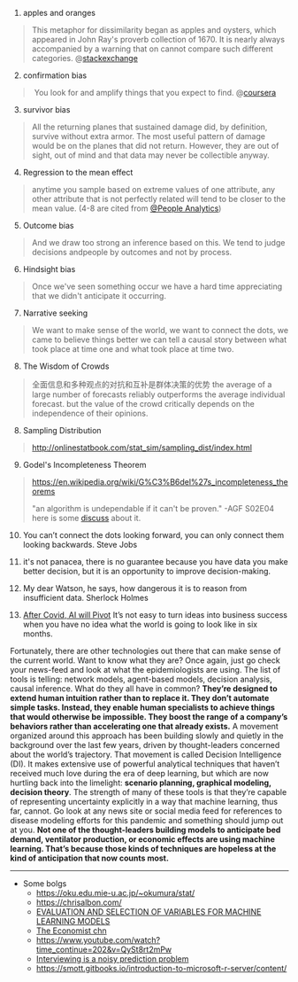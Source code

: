 
1. apples and oranges
> This metaphor for dissimilarity began as apples and oysters, which appeared in John Ray's proverb collection of 1670. It is nearly always accompanied by a warning that on cannot compare such different categories.
> @[stackexchange](https://english.stackexchange.com/questions/132871/origin-of-comparing-apples-and-oranges)

2. confirmation bias
>  You look for and amplify things that you expect to find. 
@[coursera](https://www.coursera.org/learn/dataviz-dashboards/home)

3. survivor bias
> All the returning planes that sustained damage did, by definition, survive without extra armor. The most useful pattern of damage would be on the planes that did not return. However, they are out of sight, out of mind and that data may never be collectible anyway. 

4. Regression to the mean effect 
> anytime you sample based on extreme values of one attribute, any other attribute that is not perfectly related will tend to be closer to the mean value. (4-8 are cited from [@People Analytics](https://www.coursera.org/learn/wharton-people-analytics))

5. Outcome bias
> And we draw too strong an inference based on this. We tend to judge decisions andpeople by outcomes and not by process. 

6. Hindsight bias
> Once we've seen something occur we have a hard time appreciating that we didn't anticipate it occurring. 

7. Narrative seeking
> We want to make sense of the world, we want to connect the dots, we came to believe things better we can tell a causal story between what took place at time one and what took place at time two. 

8. The Wisdom of Crowds
> 全面信息和多种观点的对抗和互补是群体决策的优势
> the average of a large number of forecasts reliably outperforms the average individual forecast. but the value of the crowd critically depends on the independence of their opinions. 

8. Sampling Distribution
> http://onlinestatbook.com/stat_sim/sampling_dist/index.html

9. Godel's Incompleteness Theorem
> https://en.wikipedia.org/wiki/G%C3%B6del%27s_incompleteness_theorems
> 
> "an algorithm is undependable if it can't be proven." -AGF S02E04
here is some [discuss](https://www.reddit.com/r/thegoodwife/comments/86zacx/the_good_fight_episode_discussions02e04_day_429/) about it.

10. You can’t connect the dots looking forward, you can only connect them looking backwards. Steve Jobs

11. it's not panacea, there is no guarantee because you have data you make better decision, but it is an opportunity to improve decision-making.

12. My dear Watson, he says, how dangerous it is to reason from insufficient data. Sherlock Holmes

13. [After Covid, AI will Pivot](https://towardsdatascience.com/after-covid-ai-will-pivot-dbe9dd06327)
It’s not easy to turn ideas into business success when you have no idea what the world is going to look like in six months.

Fortunately, there are other technologies out there that can make sense of the current world. Want to know what they are? Once again, just go check your news-feed and look at what the epidemiologists are using. The list of tools is telling: network models, agent-based models, decision analysis, causal inference. What do they all have in common? **They’re designed to extend human intuition rather than to replace it. They don’t automate simple tasks. Instead, they enable human specialists to achieve things that would otherwise be impossible. They boost the range of a company’s behaviors rather than accelerating one that already exists.**
A movement organized around this approach has been building slowly and quietly in the background over the last few years, driven by thought-leaders concerned about the world’s trajectory. That movement is called Decision Intelligence (DI). It makes extensive use of powerful analytical techniques that haven’t received much love during the era of deep learning, but which are now hurtling back into the limelight: **scenario planning, graphical modeling, decision theory**. The strength of many of these tools is that they’re capable of representing uncertainty explicitly in a way that machine learning, thus far, cannot.
Go look at any news site or social media feed for references to disease modeling efforts for this pandemic and something should jump out at you. **Not one of the thought-leaders building models to anticipate bed demand, ventilator production, or economic effects are using machine learning. That’s because those kinds of techniques are hopeless at the kind of anticipation that now counts most.**

---
- Some bolgs
  - https://oku.edu.mie-u.ac.jp/~okumura/stat/
  - https://chrisalbon.com/
  - [EVALUATION AND SELECTION OF VARIABLES FOR MACHINE LEARNING MODELS](https://www.mql5.com/en/articles/2029?)
  - [The Economist chn](http://www.tegbr.com/)
  - https://www.youtube.com/watch?time_continue=202&v=QySt8rt2mPw
  - [Interviewing is a noisy prediction problem](https://erikbern.com/2018/05/02/interviewing-is-a-noisy-prediction-problem.html)
  - https://smott.gitbooks.io/introduction-to-microsoft-r-server/content/
